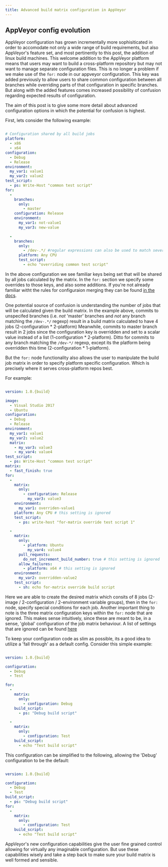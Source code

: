 ```yaml
---
title: Advanced build matrix configuration in AppVeyor
---
```


## AppVeyor config evolution

AppVeyor configuration has grown incrementally more sophisiticated in order to accomodate not only a wide range of build requirements,
but also AppVeyor's feature set, and most pertinently to this post, the addition of linux build machines. This welcome addition to the AppVeyor platform means that users
may want to build a cross-platform repository but may not want to manage separate configuration files. This is no longer a problem if we make use of
the `for:` node in our appveyor configuration. This key was added previously to allow users to share common configuration between all branches while overriding
parts of that configuration in specific branches. But along with the added features comes increased possibility of confusion regarding expected results of configuration.

The aim of this post is to give some more detail about advanced configuration options in which the potential for confusion is highest.

First, lets consider the following example:

```yaml

# Configuration shared by all build jobs
platform:
  - x86
  - x64
configuration:
  - Debug
  - Release
environment:
  my_var1: value1
  my_var2: value2
test_script:
  - ps: Write-Host "common test script"
for:
  -
    branches:
      only:
        - master
    configuration: Release
    environment:
      my_var1: not-value1
      my_var3: new-value

  -
    branches:
      only:
        - /dev-.*/ #regular expressions can also be used to match several branches
      platform: Any CPU
      test_script:
        - echo "overriding common test script"

```

In the above configuration we see familiar keys being set that will be shared by all jobs calculated by the matrix. In the `for:` section we specify
some overrides to those keys, and also some additions. If you're not already familiar witht the rules for configuraion merging they can be found [in the docs](https://www.appveyor.com/docs/branches/#sharing-common-configuration-between-branches).

One potential source of confusion is understanding the number of jobs that will be calculated given the build matrix. In the example above,
commits to unspecifed branches (i.e. _not_ 'master' branches and _not_ any branch matching the `/dev-.*/` regexp) result in a build matrix calculated to have 4 jobs (2-configuration \* 2-platform)
Meanwhile, commits to master branch result in 2 jobs since the configuration key is overridden and set to a scalar value instead of a list (1-configuration \* 2-platform). Ditto for commits to any branch matching
the `/dev-*/` regexp, except its the platform being overridden this time (2-configuration \* 1-platform).

But the `for:` node functionality also allows the user to manipulate the build job matrix in order to specify platform specific configuration. Which is precisely where
it serves cross-platform repos best.

For example:

```yaml

version: 1.0.{build}

image:
  - Visual Studio 2017
  - Ubuntu
configuration:
  - Debug
  - Release
environment:
  my_var1: value1
  my_var2: value2
  matrix:
    - my_var3: value3
    - my_var4: value4
test_script:
  - ps: Write-Host "common test script"
matrix:
  - fast_finish: true
for:
  -
    matrix:
      only:
        - configuration: Release
          my_var3: value3
    environment:
      my_var1: overriden-value1
    platform: Any CPU # this setting is ignored
    test_script:
      - ps: write-host "for-matrix override test script 1"

  -
    matrix:
      only:
        - platform: Ubuntu
          my_var4: value4
      pull_requests:
        do_not_increment_build_number: true # this setting is ignored
      allow_failures:
        - platform: x64 # this setting is ignored
    environment:
      my_var2: overridden-value2
    test_script:
      - sh: echo for-matrix override build script

```

Here we are able to create the desired matrix which consits of 8 jobs (2-image / 2-configuration / 2-environment variable groups), then in the `for:` node, specify
special conditions for each job.
Another important thing to note is the three matrix configuration keys within the `for:` node that are ignored. This makes sense intuitively, since these are meant to be, in a
sense, 'global' configuration of the job matrix behaviour. A list of settings that are ignored can be found [here](https://www.appveyor.com/docs/build-configuration/#specializing-matrix-job-configuration)

To keep your configuration code as slim as possible, its a good idea to utilize a 'fall through' as a default config.
Consider this simple example:

```yaml

version: 1.0.{build}

configuration:
  - Debug
  - Test

for:
  -
    matrix:
      only:
        - configuration: Debug
    build_script:
      - ps: "Debug build script"

  -
    matrix:
      only:
        - configuration: Test
    build_script:
      - echo "Test build script"

```

This configuration can be simplified to the following, allowing the 'Debug' configuration to be the default:

```yaml

version: 1.0.{build}

configuration:
  - Debug
  - Test
build_script:
  - ps: "Debug build script"
for:
  -
    matrix:
      only:
        - configuration: Test
    build_script:
      - echo "Test build script"

```

AppVeyor's new configuration capabilities give the user fine grained control allowing for virtually any imaginable configuration. But use these capabilities
wisely and take a step back to make sure your build matrix is well formed and sensible.
